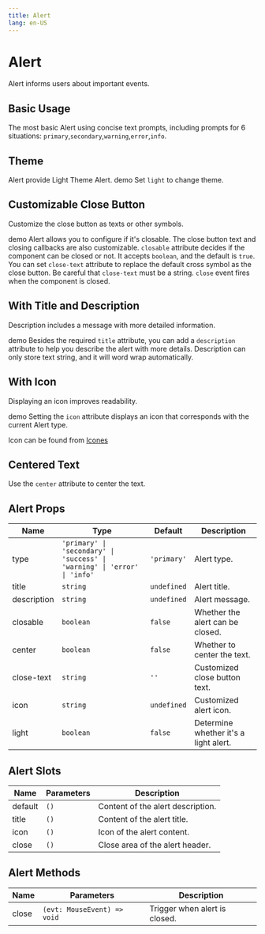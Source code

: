 ```yaml
---
title: Alert
lang: en-US
---
```


# Alert <update-badge/>

Alert informs users about important events.

## Basic Usage

The most basic Alert using concise text prompts, including prompts for 6 situations: `primary`,`secondary`,`warning`,`error`,`info`.

<demo src="../example/alert/basic.vue"></demo>

## Theme

Alert provide Light Theme Alert. demo Set `light` to change theme.

<demo src="../example/alert/light.vue"></demo>

## Customizable Close Button

Customize the close button as texts or other symbols.

demo Alert allows you to configure if it's closable. The close button text and closing callbacks are also customizable. `closable` attribute decides if the component can be closed or not. It accepts `boolean`, and the default is `true`. You can set `close-text` attribute to replace the default cross symbol as the close button. Be careful that `close-text` must be a string. `close` event fires when the component is closed.

<demo src="../example/alert/custom-close.vue"></demo>

## With Title and Description

Description includes a message with more detailed information.

demo Besides the required `title` attribute, you can add a `description` attribute to help you describe the alert with more details. Description can only store text string, and it will word wrap automatically.

<demo src="../example/alert/title.vue"></demo>

## With Icon

Displaying an icon improves readability.

demo Setting the `icon` attribute displays an icon that corresponds with the current Alert type.

Icon can be found from [Icones](https://icones.js.org/)

<demo src="../example/alert/icon.vue"></demo>

## Centered Text

Use the `center` attribute to center the text.

<demo src="../example/alert/center.vue"></demo>

## Alert Props

| Name | Type | Default | Description |
| --- | --- | --- | --- |
| type | `'primary' \| 'secondary' \| 'success' \| 'warning' \| 'error' \| 'info'` | `'primary'` | Alert type. |
| title | `string` | `undefined` | Alert title. |
| description | `string` | `undefined` | Alert message. |
| closable | `boolean` | `false` | Whether the alert can be closed. |
| center | `boolean` | `false` | Whether to center the text. |
| close-text | `string` | `''` | Customized close button text. |
| icon | `string` | `undefined` | Customized alert icon. |
| light | `boolean` | `false` |  Determine whether it's a light alert.  |

##  Alert Slots

| Name | Parameters | Description |
| --- | --- | --- |
| default | `()` | Content of the alert description. |
| title | `()` | Content of the alert title. |
| icon | `()` | Icon of the alert content. |
| close | `()` | Close area of the alert header. |

##  Alert Methods

| Name | Parameters | Description |
| --- | --- | --- |
| close | `(evt: MouseEvent) => void` | Trigger when alert is closed. |
